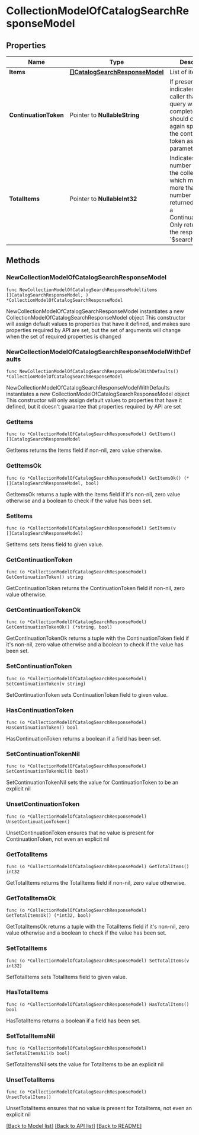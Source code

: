 # CollectionModelOfCatalogSearchResponseModel

## Properties

Name | Type | Description | Notes
------------ | ------------- | ------------- | -------------
**Items** | [**[]CatalogSearchResponseModel**](CatalogSearchResponseModel.md) | List of items. | 
**ContinuationToken** | Pointer to **NullableString** | If present, indicates to the caller that the query was not complete, and they should call the API again specifying the continuation token as a query parameter. | [optional] 
**TotalItems** | Pointer to **NullableInt32** | Indicates the total number of items in the collection, which may be more than the number of Items returned, if there is a ContinuationToken.  Only returned in the response to &#x60;$search&#x60; APIs. | [optional] 

## Methods

### NewCollectionModelOfCatalogSearchResponseModel

`func NewCollectionModelOfCatalogSearchResponseModel(items []CatalogSearchResponseModel, ) *CollectionModelOfCatalogSearchResponseModel`

NewCollectionModelOfCatalogSearchResponseModel instantiates a new CollectionModelOfCatalogSearchResponseModel object
This constructor will assign default values to properties that have it defined,
and makes sure properties required by API are set, but the set of arguments
will change when the set of required properties is changed

### NewCollectionModelOfCatalogSearchResponseModelWithDefaults

`func NewCollectionModelOfCatalogSearchResponseModelWithDefaults() *CollectionModelOfCatalogSearchResponseModel`

NewCollectionModelOfCatalogSearchResponseModelWithDefaults instantiates a new CollectionModelOfCatalogSearchResponseModel object
This constructor will only assign default values to properties that have it defined,
but it doesn't guarantee that properties required by API are set

### GetItems

`func (o *CollectionModelOfCatalogSearchResponseModel) GetItems() []CatalogSearchResponseModel`

GetItems returns the Items field if non-nil, zero value otherwise.

### GetItemsOk

`func (o *CollectionModelOfCatalogSearchResponseModel) GetItemsOk() (*[]CatalogSearchResponseModel, bool)`

GetItemsOk returns a tuple with the Items field if it's non-nil, zero value otherwise
and a boolean to check if the value has been set.

### SetItems

`func (o *CollectionModelOfCatalogSearchResponseModel) SetItems(v []CatalogSearchResponseModel)`

SetItems sets Items field to given value.


### GetContinuationToken

`func (o *CollectionModelOfCatalogSearchResponseModel) GetContinuationToken() string`

GetContinuationToken returns the ContinuationToken field if non-nil, zero value otherwise.

### GetContinuationTokenOk

`func (o *CollectionModelOfCatalogSearchResponseModel) GetContinuationTokenOk() (*string, bool)`

GetContinuationTokenOk returns a tuple with the ContinuationToken field if it's non-nil, zero value otherwise
and a boolean to check if the value has been set.

### SetContinuationToken

`func (o *CollectionModelOfCatalogSearchResponseModel) SetContinuationToken(v string)`

SetContinuationToken sets ContinuationToken field to given value.

### HasContinuationToken

`func (o *CollectionModelOfCatalogSearchResponseModel) HasContinuationToken() bool`

HasContinuationToken returns a boolean if a field has been set.

### SetContinuationTokenNil

`func (o *CollectionModelOfCatalogSearchResponseModel) SetContinuationTokenNil(b bool)`

 SetContinuationTokenNil sets the value for ContinuationToken to be an explicit nil

### UnsetContinuationToken
`func (o *CollectionModelOfCatalogSearchResponseModel) UnsetContinuationToken()`

UnsetContinuationToken ensures that no value is present for ContinuationToken, not even an explicit nil
### GetTotalItems

`func (o *CollectionModelOfCatalogSearchResponseModel) GetTotalItems() int32`

GetTotalItems returns the TotalItems field if non-nil, zero value otherwise.

### GetTotalItemsOk

`func (o *CollectionModelOfCatalogSearchResponseModel) GetTotalItemsOk() (*int32, bool)`

GetTotalItemsOk returns a tuple with the TotalItems field if it's non-nil, zero value otherwise
and a boolean to check if the value has been set.

### SetTotalItems

`func (o *CollectionModelOfCatalogSearchResponseModel) SetTotalItems(v int32)`

SetTotalItems sets TotalItems field to given value.

### HasTotalItems

`func (o *CollectionModelOfCatalogSearchResponseModel) HasTotalItems() bool`

HasTotalItems returns a boolean if a field has been set.

### SetTotalItemsNil

`func (o *CollectionModelOfCatalogSearchResponseModel) SetTotalItemsNil(b bool)`

 SetTotalItemsNil sets the value for TotalItems to be an explicit nil

### UnsetTotalItems
`func (o *CollectionModelOfCatalogSearchResponseModel) UnsetTotalItems()`

UnsetTotalItems ensures that no value is present for TotalItems, not even an explicit nil

[[Back to Model list]](../README.md#documentation-for-models) [[Back to API list]](../README.md#documentation-for-api-endpoints) [[Back to README]](../README.md)


